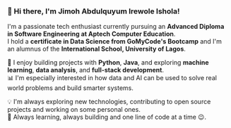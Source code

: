 ### 👋 Hi there, I'm Jimoh Abdulquyum Irewole Ishola!

I'm a passionate tech enthusiast currently pursuing an **Advanced Diploma in Software Engineering at Aptech Computer Education**.  
I hold a **certificate in Data Science from GoMyCode's Bootcamp** and I'm an alumnus of the **International School, University of Lagos**.

🔧 I enjoy building projects with **Python**, **Java**, and exploring **machine learning**, **data analysis**, and **full-stack development**.  
📊 I'm especially interested in how data and AI can be used to solve real world problems and build smarter systems.

💡 I'm always exploring new technologies, contributing to open source projects and working on some personal ones.  
🚀 Always learning, always building and one line of code at a time 😉.

